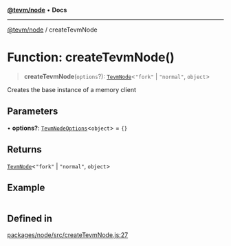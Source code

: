 [**@tevm/node**](../README.md) • **Docs**

***

[@tevm/node](../globals.md) / createTevmNode

# Function: createTevmNode()

> **createTevmNode**(`options`?): [`TevmNode`](../type-aliases/TevmNode.md)\<`"fork"` \| `"normal"`, `object`\>

Creates the base instance of a memory client

## Parameters

• **options?**: [`TevmNodeOptions`](../type-aliases/TevmNodeOptions.md)\<`object`\> = `{}`

## Returns

[`TevmNode`](../type-aliases/TevmNode.md)\<`"fork"` \| `"normal"`, `object`\>

## Example

```ts
 ```

## Defined in

[packages/node/src/createTevmNode.js:27](https://github.com/evmts/tevm-monorepo/blob/main/packages/node/src/createTevmNode.js#L27)
